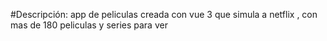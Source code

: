 #Descripción: app de peliculas creada con vue 3 que simula a netflix , con mas de 180 peliculas y series para ver 
